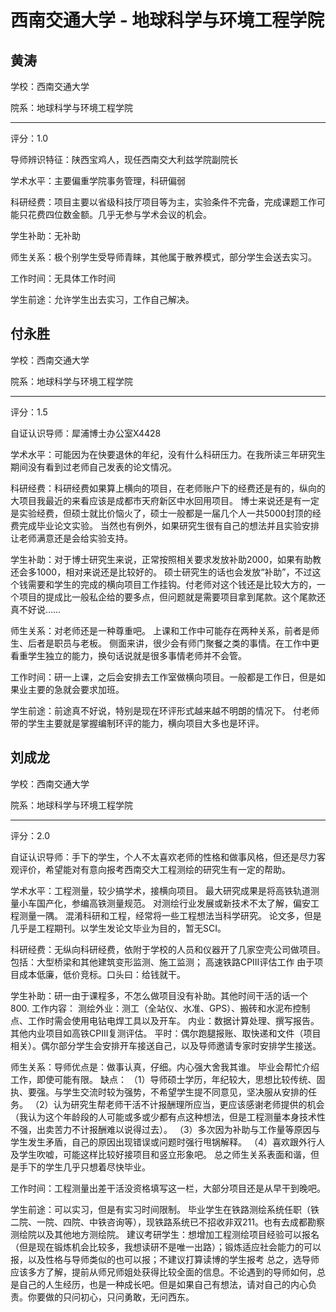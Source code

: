 # 西南交通大学 - 地球科学与环境工程学院

## 黄涛

学校：西南交通大学

院系：地球科学与环境工程学院

* * *

评分：1.0

导师辨识特征：陕西宝鸡人，现任西南交大利兹学院副院长

学术水平：主要偏重学院事务管理，科研偏弱

科研经费：项目主要以省级科技厅项目等为主，实验条件不完备，完成课题工作可能只花费四位数金额。几乎无参与学术会议的机会。

学生补助：无补助

师生关系：极个别学生受导师青睐，其他属于散养模式，部分学生会送去实习。

工作时间：无具体工作时间

学生前途：允许学生出去实习，工作自己解决。

## 付永胜

学校：西南交通大学

院系：地球科学与环境工程学院

* * *

评分：1.5

自证认识导师：犀浦博士办公室X4428

学术水平：可能因为在快要退休的年纪，没有什么科研压力。在我所读三年研究生期间没有看到过老师自己发表的论文情况。

科研经费：科研经费如果算上横向的项目，在老师账户下的经费还是有的，纵向的大项目我最近的来看应该是成都市天府新区中水回用项目。
博士来说还是有一定是实验经费，但硕士就比价恼火了，硕士一般都是一届几个人一共5000封顶的经费完成毕业论文实验。
当然也有例外，如果研究生很有自己的想法并且实验安排让老师满意还是会给实验支持。

学生补助：对于博士研究生来说，正常按照相关要求发放补助2000，如果有助教还会多1000，相对来说还是比较好的。
硕士研究生的话也会发放“补助”，不过这个钱需要和学生的完成的横向项目工作挂钩。付老师对这个钱还是比较大方的，一个项目的提成比一般私企给的要多点，但问题就是需要项目拿到尾款。这个尾款还真不好说……

师生关系：对老师还是一种尊重吧。
上课和工作中可能存在两种关系，前者是师生、后者是职员与老板。
侧面来讲，很少会有师门聚餐之类的事情。在工作中更看重学生独立的能力，换句话说就是很多事情老师并不会管。

工作时间：研一上课，之后会安排去工作室做横向项目。一般都是工作日，但是如果业主要的急就会要求加班。

学生前途：前途真不好说，特别是现在环评形式越来越不明朗的情况下。
付老师带的学生主要就是掌握编制环评的能力，横向项目大多也是环评。

## 刘成龙

学校：西南交通大学

院系：地球科学与环境工程学院

* * *

评分：2.0

自证认识导师：手下的学生，个人不太喜欢老师的性格和做事风格，但还是尽力客观评价，希望能对有意向报考西南交大工程测绘的研究生有一定的帮助。

学术水平：工程测量，较少搞学术，接横向项目。
最大研究成果是将高铁轨道测量小车国产化，参编高铁测量规范。
对测绘行业发展或新技术不太了解，偏安工程测量一隅。
混淆科研和工程，经常将一些工程想法当科学研究。
论文多，但是几乎是工程期刊。以学生发论文毕业为目的，暂无SCI。

科研经费：无纵向科研经费，依附于学校的人员和仪器开了几家空壳公司做项目。
包括：大型桥梁和其他建筑变形监测、施工监测；
高速铁路CPIII评估工作
由于项目成本低廉，低价竞标。口头曰：给钱就干。

学生补助：研一由于课程多，不怎么做项目没有补助。其他时间干活的话一个800.
工作内容：
测绘外业：测工（全站仪、水准、GPS）、搬砖和水泥布控制点、工作时需会使用电钻电焊工具以及开车。
内业：数据计算处理、撰写报告。其他内业项目如高铁CPIII复测评估。
平时：偶尔跑腿报账、取快递和文件（项目相关）。偶尔部分学生会安排开车接送自己，以及导师邀请专家时安排学生接送。

师生关系：导师优点是：做事认真，仔细。内心强大舍我其谁。
毕业会帮忙介绍工作，即使可能有限。
缺点：
（1）导师硕士学历，年纪较大，思想比较传统、固执、要强。与学生交流时较为强势，不希望学生提不同意见，坚决服从安排的任务。
（2）认为研究生帮老师干活不计报酬理所应当，更应该感谢老师提供的机会（我认为这个年龄段的人可能或多或少都有点这种想法，但是工程测量本身技术性不强，出卖苦力不计报酬难以说得过去）。
（3）多次因为补助与工作量等原因与学生发生矛盾，自己的原因出现错误或问题时强行甩锅解释。
（4）喜欢跟外行人及学生吹嘘，可能这样比较好接项目和竖立形象吧。
总之师生关系表面和谐，但是手下的学生几乎只想着尽快毕业。

工作时间：工程测量出差干活没资格填写这一栏，大部分项目还是从早干到晚吧。

学生前途：可以实习，但是有实习时间限制。
毕业学生在铁路测绘系统任职（铁二院、一院、四院、中铁咨询等），现铁路系统已不招收非双211。也有去成都勘察测绘院以及其他地方测绘院。
建议考研学生：想增加工程测绘项目经验可以报名（但是现在锻炼机会比较多，我想读研不是唯一出路）；锻炼适应社会能力的可以报，以及性格与导师类似的也可以报；不建议打算读博的学生报考
总之，选导师应该多方了解，提前从师兄师姐处获得比较全面的信息。不论遇到的导师如何，总是自己的人生经历，也是一种成长吧。但是如果自己有想法，请对自己的内心负责。你要做的只问初心，只问勇敢，无问西东。